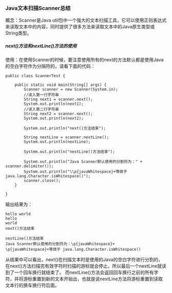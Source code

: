 ###  Java文本扫描Scanner总结
概念：Scanner是Java util包中一个强大的文本扫描工具，它可以使用正则表达式来读取文本中的内容，同时提供了很多方法来读取文本中的Java原生类型或String类型。

##### next()方法和nextLine()方法的使用
使用：在使用Scanner的时候，要注意使用所有的next的方法默认都是使用Java的空白字符作为分隔符的，请看下面的代码：
```
public class ScannerTest {

	public static void main(String[] args) {
		Scanner scanner = new Scanner(System.in);
		//读入第一行字符串
		String next1 = scanner.next();
		System.out.println(next1);
		//读入第二行字符串
		String next2 = scanner.next();
		System.out.println(next2);
		
		System.out.println("next()方法结束");
		
		String nextLine = scanner.nextLine();
		System.out.println(nextLine);
		
		System.out.println("nextLine()方法结束");
		
		System.out.println("Java Scanner默认使用的分割符为：" + scanner.delimiter());
		System.out.println("\\p{javaWhitespace}+等效于 java.lang.Character.isWhitespace()");
		scanner.close();
	}
	
}
```
输出结果为：
```
hello world
hello
world
next()方法结束

nextLine()方法结束
Java Scanner默认使用的分割符为：\p{javaWhitespace}+
\p{javaWhitespace}+等效于 java.lang.Character.isWhitespace()
```
从结果中可以看出，next()在扫描文本时是使用的Java的空白字符进行分割的，在next()方法扫描完有效字符时扫描的游标就会停止。所以最后一个nextLine就读到了一个回车换行就结束了。
而nextLine()方法会返回回车换行之前的所有字符，并将游标重置到新的文本开始出，也就是说nextLine方法将游标重置到读取文本行的换车换行符后面。
